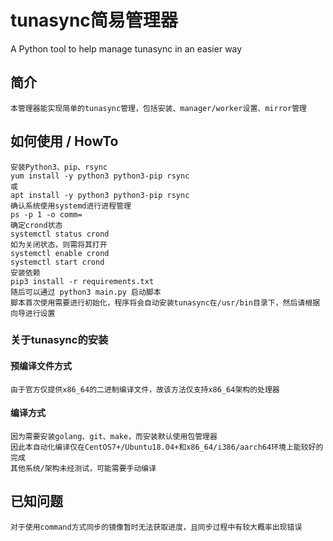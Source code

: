 # tunasync简易管理器
A Python tool to help manage tunasync in an easier way

## 简介
    本管理器能实现简单的tunasync管理，包括安装、manager/worker设置、mirror管理

## 如何使用 / HowTo
    安装Python3、pip、rsync
    yum install -y python3 python3-pip rsync
    或
    apt install -y python3 python3-pip rsync
    确认系统使用systemd进行进程管理
    ps -p 1 -o comm=
    确定crond状态
    systemctl status crond
    如为关闭状态，则需将其打开
    systemctl enable crond
    systemctl start crond
    安装依赖
    pip3 install -r requirements.txt
    随后可以通过 python3 main.py 启动脚本
    脚本首次使用需要进行初始化，程序将会自动安装tunasync在/usr/bin目录下，然后请根据向导进行设置
    
   ### 关于tunasync的安装
   #### 预编译文件方式
    由于官方仅提供x86_64的二进制编译文件，故该方法仅支持x86_64架构的处理器
   #### 编译方式
    因为需要安装golang、git、make，而安装默认使用包管理器
    因此本自动化编译仅在CentOS7+/Ubuntu18.04+和x86_64/i386/aarch64环境上能较好的完成
    其他系统/架构未经测试，可能需要手动编译

## 已知问题
    对于使用command方式同步的镜像暂时无法获取进度，且同步过程中有较大概率出现错误
